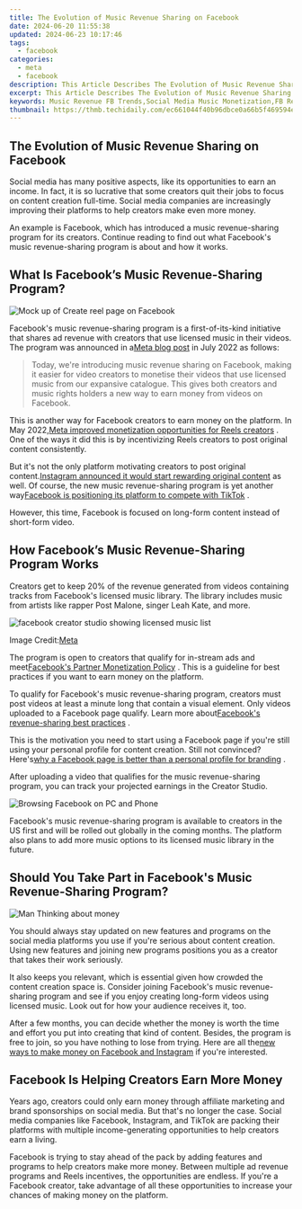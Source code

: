 ```yaml
---
title: The Evolution of Music Revenue Sharing on Facebook
date: 2024-06-20 11:55:38
updated: 2024-06-23 10:17:46
tags:
  - facebook
categories:
  - meta
  - facebook
description: This Article Describes The Evolution of Music Revenue Sharing on Facebook
excerpt: This Article Describes The Evolution of Music Revenue Sharing on Facebook
keywords: Music Revenue FB Trends,Social Media Music Monetization,FB Revenue for Artists,Online Music Royalties FB,Streaming Payments on Facebook,FB Platform Earnings,Music Sharing Economics FB
thumbnail: https://thmb.techidaily.com/ec661044f40b96dbce0a66b5f469594edc16390627944ff76ebd8df97376a974.jpg
---
```


## The Evolution of Music Revenue Sharing on Facebook

 Social media has many positive aspects, like its opportunities to earn an income. In fact, it is so lucrative that some creators quit their jobs to focus on content creation full-time. Social media companies are increasingly improving their platforms to help creators make even more money.

 An example is Facebook, which has introduced a music revenue-sharing program for its creators. Continue reading to find out what Facebook's music revenue-sharing program is about and how it works.

## What Is Facebook’s Music Revenue-Sharing Program?

![Mock up of Create reel page on Facebook](https://static1.makeuseofimages.com/wordpress/wp-content/uploads/2022/07/Mock-up-of-Create-reel-page-on-Facebook.jpg)

 Facebook's music revenue-sharing program is a first-of-its-kind initiative that shares ad revenue with creators that use licensed music in their videos. The program was announced in a[Meta blog post](https://web.facebook.com/creators/music-revenue-sharing?%5Frdc=1&%5Frdr) in July 2022 as follows:

> Today, we're introducing music revenue sharing on Facebook, making it easier for video creators to monetise their videos that use licensed music from our expansive catalogue. This gives both creators and music rights holders a new way to earn money from videos on Facebook.

 This is another way for Facebook creators to earn money on the platform. In May 2022,[Meta improved monetization opportunities for Reels creators](https://www.makeuseof.com/meta-help-creators-make-money-reels/) . One of the ways it did this is by incentivizing Reels creators to post original content consistently.

 But it's not the only platform motivating creators to post original content.[Instagram announced it would start rewarding original content](https://www.makeuseof.com/instagram-rewarding-original-content/) as well. Of course, the new music revenue-sharing program is yet another way[Facebook is positioning its platform to compete with TikTok](https://www.makeuseof.com/can-reels-solve-the-tiktok-problem-for-facebook/) .

 However, this time, Facebook is focused on long-form content instead of short-form video.

## How Facebook’s Music Revenue-Sharing Program Works

 Creators get to keep 20% of the revenue generated from videos containing tracks from Facebook's licensed music library. The library includes music from artists like rapper Post Malone, singer Leah Kate, and more.

![facebook creator studio showing licensed music list](https://static1.makeuseofimages.com/wordpress/wp-content/uploads/2022/08/facebook-creator-studio-showing-licensed-music-list.jpg)

 Image Credit:[Meta](https://web.facebook.com/creators/music-revenue-sharing?%5Frdc=1&%5Frdr)

 The program is open to creators that qualify for in-stream ads and meet[Facebook's Partner Monetization Policy](https://www.facebook.com/business/help/169845596919485?id=2520940424820218&%5Frdc=1&%5Frdr) . This is a guideline for best practices if you want to earn money on the platform.

 To qualify for Facebook's music revenue-sharing program, creators must post videos at least a minute long that contain a visual element. Only videos uploaded to a Facebook page qualify. Learn more about[Facebook's revenue-sharing best practices](https://www.facebook.com/business/help/516305840204016?%5Frdc=1&%5Frdr) .

 This is the motivation you need to start using a Facebook page if you're still using your personal profile for content creation. Still not convinced? Here's[why a Facebook page is better than a personal profile for branding](https://www.makeuseof.com/why-facebook-page-is-better-for-branding/) .

 After uploading a video that qualifies for the music revenue-sharing program, you can track your projected earnings in the Creator Studio.

![Browsing Facebook on PC and Phone](https://static1.makeuseofimages.com/wordpress/wp-content/uploads/2022/05/Browsing-Facebook-on-PC-and-Phone.jpg)

 Facebook's music revenue-sharing program is available to creators in the US first and will be rolled out globally in the coming months. The platform also plans to add more music options to its licensed music library in the future.

## Should You Take Part in Facebook's Music Revenue-Sharing Program?

![Man Thinking about money](https://static1.makeuseofimages.com/wordpress/wp-content/uploads/2022/01/man-thinking.jpg)

 You should always stay updated on new features and programs on the social media platforms you use if you're serious about content creation. Using new features and joining new programs positions you as a creator that takes their work seriously.

 It also keeps you relevant, which is essential given how crowded the content creation space is. Consider joining Facebook's music revenue-sharing program and see if you enjoy creating long-form videos using licensed music. Look out for how your audience receives it, too.

 After a few months, you can decide whether the money is worth the time and effort you put into creating that kind of content. Besides, the program is free to join, so you have nothing to lose from trying. Here are all the[new ways to make money on Facebook and Instagram](https://www.makeuseof.com/facebook-instagram-new-ways-to-make-money/) if you're interested.

## Facebook Is Helping Creators Earn More Money

 Years ago, creators could only earn money through affiliate marketing and brand sponsorships on social media. But that's no longer the case. Social media companies like Facebook, Instagram, and TikTok are packing their platforms with multiple income-generating opportunities to help creators earn a living.

 Facebook is trying to stay ahead of the pack by adding features and programs to help creators make more money. Between multiple ad revenue programs and Reels incentives, the opportunities are endless. If you're a Facebook creator, take advantage of all these opportunities to increase your chances of making money on the platform.


<ins class="adsbygoogle"
     style="display:block"
     data-ad-format="autorelaxed"
     data-ad-client="ca-pub-7571918770474297"
     data-ad-slot="1223367746"></ins>



<ins class="adsbygoogle"
     style="display:block"
     data-ad-client="ca-pub-7571918770474297"
     data-ad-slot="8358498916"
     data-ad-format="auto"
     data-full-width-responsive="true"></ins>
